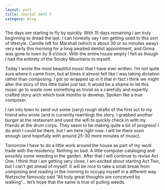 ```yaml
---
layout: post
title: Journal &#35 5
category: blog
---
```

The days are starting to fly by quickly. With 15 days remaining I am truly beginning to dread the last. I can honestly say I am getting used to this sort of lifestyle. Camille left for Marshall (which is about 30 or so minutes away) very early this morning for a long awaited dentist appointment, and Ginna was gone to town by 9 o’clock. With the entire house empty I felt as though I had the entirety of the Smoky Mountains to myself. 

Today I wrote the most beautiful music that I have ever written. I’m not quite sure where it came from, but at times it almost felt like I was taking dictation rather than composing. I got so wrapped up in it that in fact I think we might alter the story of this little ballet just tad. It would be a shame to let this music go to waste over something as trivial as a carefully and expertly crafted story arch which took months to develop. Spoken like a true composer. 

I ran into town to send out some (very) rough drafts of the first act to my friend who wrote (and is currently rewriting) the story. I grabbed another burger at the restaurant and used the wifi to quickly check in with my friends at the drum corps. They seem to be making quite a bit of progress! I do wish I could be there, but I am here right now. I will be there soon enough (and hopefully with around 25-30 more minutes of music).

Tomorrow I have to do a little work around the house as part of my work trade with the residency. Nothing so bad. A little computer cataloging and possibly some weeding in the garden. After that I will continue to revise Act One. I think that i am getting very close. I am excited about starting Act Two, but I can’t get ahead of myself. It will be nice to take a small break from composing and reading in the morning to occupy myself in a different way. Nietzsche famously said “All truly great thoughts are conceived by walking”… let’s hope that the same is true of pulling weeds.